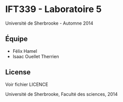 IFT339 - Laboratoire 5
==========

Université de Sherbrooke - Automne 2014

Équipe
----

- Félix Hamel
- Isaac Ouellet Therrien

License
----
Voir fichier LICENCE

Université de Sherbrooke, Faculté des sciences, 2014
